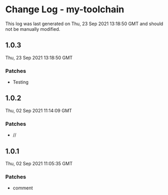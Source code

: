 # Change Log - my-toolchain

This log was last generated on Thu, 23 Sep 2021 13:18:50 GMT and should not be manually modified.

## 1.0.3
Thu, 23 Sep 2021 13:18:50 GMT

### Patches

- Testing

## 1.0.2
Thu, 02 Sep 2021 11:14:09 GMT

### Patches

- //

## 1.0.1
Thu, 02 Sep 2021 11:05:35 GMT

### Patches

- comment

